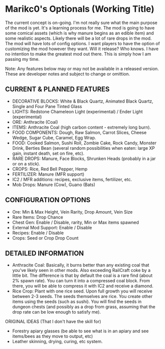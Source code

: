Marikc0's Optionals (Working Title)
===========

The current concept is on-going. I'm not really sure what the main purpose of the mod is yet. It's a learning process for me. The mod is going to have some comical assets (which is why manure begins as an edible item) and some realistic aspects. Likely there will be a lot of rare drops in the mod. The mod will have lots of config options. I want players to have the option of customizing the mod however they want. Will it release? Who knows. I have no intention to make the greatest mod out there. This is simply how I am passing my time.

Note: Any features below may or may not be available in a released version. These are developer notes and subject to change or omittion. 

CURRENT & PLANNED FEATURES
--------------------------

- DECORATIVE BLOCKS: White & Black Quartz, Animated Black Quartz, Single and Four Pane Tinted Glass
- LIGHTS: Redstone Chameleon Light (experimental) / Ender Light (experimental)
- ORE: Anthracite (Coal)
- ITEMS: Anthracite Coal (high carbon content - extremely long burn).
- FOOD COMPONENTS: Dough, Raw Salmon, Carrot Slices, Cheese Wedge, Sugar Cube, Caramel, Egg Wrap.
- FOOD: Cooked Salmon, Sushi Roll, Zombie Cake, Rock Candy, Monster Drink, Berties Bean (several random possibilities when eaten: large XP gain, instant death, set on fire, etc).
- RARE DROPS: Manure, Face Blocks, Shrunken Heads (probably in a jar or on a stick).
- CROPS: Rice, Red Bell Pepper, Hemp
- FERTILIZER: Manure (MFR support)
- IC2 / MFR additions: recipes, exclusive items, fertilizer, etc.
- Mob Drops: Manure (Cow), Guano (Bats)

CONFIGURATION OPTIONS
---------------------

- Ore: Min & Max Height, Vein Rarity, Drop Amount, Vein Size
- Rare Items: Drop Chance
- Chest Gen: Enable / Disable, rarity, Min or Max items spawned
- External Mod Support: Enable / Disable
- Recipes: Enable / Disable
- Crops: Seed or Crop Drop Count

DETAILED INFORMATION
--------------------
- Anthracite Coal: Basically, it burns better than any existing coal that you've likely seen in other mods. Also exceeding RailCraft coke by a little bit. The difference is that by default the coal is a rare find (about 2% spawn rate). You can turn it into a compressed coal block. From there, you will be able to compress it with IC2 and receive a diamond.
- Rice Crop: Plant with one rice seed. Upon full growth you will receive between 2-3 seeds. The seeds themselves are rice. You create other items using the seeds (such as sushi). You will find the seeds in dungeon chests (and possibly as a drop from grass, assuming that the drop rate can be low enough to satisfy me).

ORIGINAL IDEAS (That I don't have the skill for)
- Forestry apiary glasses (be able to see what is in an apiary and see items/bees as they move to output, etc)
- Leather skinning, drying, curing, etc system.
